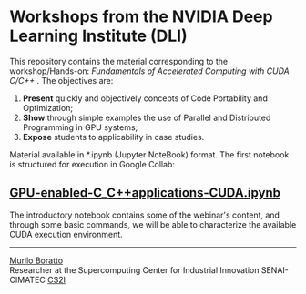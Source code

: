 # Workshops from the NVIDIA Deep Learning Institute (DLI) <br />

This repository contains the material corresponding to the workshop/Hands-on: _Fundamentals of Accelerated Computing with CUDA C/C++_ . The objectives are:

1. **Present** quickly and objectively concepts of Code Portability and Optimization;
2. **Show** through simple examples the use of Parallel and Distributed Programming in GPU systems;
3. **Expose** students to applicability in case studies.

Material available in \*.ipynb (Jupyter NoteBook) format. The first notebook is structured for execution in Google Collab:

## [GPU-enabled-C_C++applications-CUDA.ipynb](https://drive.google.com/file/d/1kW2qPsXEqt56m96DgTn32OFMwQOTCpyd/view?usp=share_link)
The introductory notebook contains some of the webinar's content, and through some basic commands, we will be able to characterize the available CUDA execution environment.

---

[Murilo Boratto](http://lattes.cnpq.br/9222855062709254) <br/>
Researcher at the Supercomputing Center for Industrial Innovation SENAI-CIMATEC [CS2I](http://www.senaicimatec.com.br/en/) <br/>

